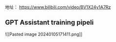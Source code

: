 
地址： https://www.bilibili.com/video/BV1X24y1A7Rz

## GPT Assistant training pipeli
![[Pasted image 20240105171411.png]]